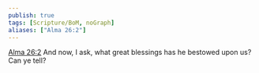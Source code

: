 ```yaml
---
publish: true
tags: [Scripture/BoM, noGraph]
aliases: ["Alma 26:2"]
---
```

[Alma 26:2](https://churchofjesuschrist.org/study/scriptures/bofm/alma/26?lang=eng&id=p2#p2) And now, I ask, what great blessings has he bestowed upon us? Can ye tell?
